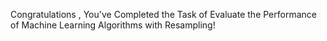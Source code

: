 Congratulations , You've Completed the Task of Evaluate the Performance of Machine Learning Algorithms with Resampling!
